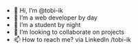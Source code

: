 - 👋 Hi, I’m @tobi-ik
- 👀 I’m a web developer by day
- 🌱 I’m a student by night
- 💞️ I’m looking to collaborate on projects
- 📫 How to reach me? via LinkedIn /tobi-ik

<!---
tobi-ik/readMe is a ✨ special ✨ repository because its `README.md` (this file) appears on your GitHub profile.
You can click the Preview link to take a look at your changes.
--->
